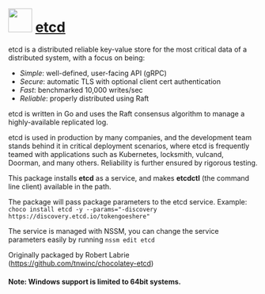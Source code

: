# <img src="https://cdn.jsdelivr.net/gh/chocolatey/chocolatey-coreteampackages@c681fe2d8274d648911c90a5cfa63b43e4663013/icons/etcd.png" width="48" height="48"/> [etcd](https://chocolatey.org/packages/etcd)

etcd is a distributed reliable key-value store for the most critical data of a distributed system, with a focus on being:
  * _Simple_: well-defined, user-facing API (gRPC)
  * _Secure_: automatic TLS with optional client cert authentication
  * _Fast_: benchmarked 10,000 writes/sec
  * _Reliable_: properly distributed using Raft

etcd is written in Go and uses the Raft consensus algorithm to manage a highly-available replicated log.

etcd is used in production by many companies, and the development team stands behind it in critical deployment scenarios, where etcd is frequently teamed with applications such as Kubernetes, locksmith, vulcand, Doorman, and many others. Reliability is further ensured by rigorous testing.

This package installs **etcd** as a service, and makes **etcdctl** (the command line client) available in the path.

The package will pass package parameters to the etcd service.
Example: `choco install etcd -y --params="-discovery https://discovery.etcd.io/tokengoeshere"`

The service is managed with NSSM, you can change the service parameters easily by running `nssm edit etcd`

Originally packaged by Robert Labrie (https://github.com/tnwinc/chocolatey-etcd)

#### Note: Windows support is limited to 64bit systems.
